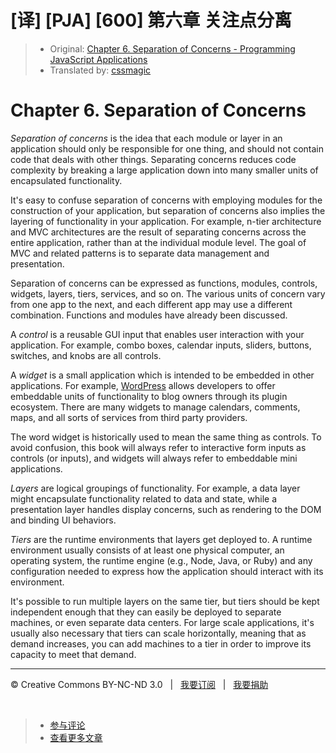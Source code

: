 # [译] [PJA] [600] 第六章 关注点分离

> * Original: [Chapter 6. Separation of Concerns - Programming JavaScript Applications](http://chimera.labs.oreilly.com/books/1234000000262/ch06.html)
> * Translated by: [cssmagic](https://github.com/cssmagic)

# Chapter 6. Separation of Concerns

_Separation of concerns_ is the idea that each module or layer in an application should only be responsible for one thing, and should not contain code that deals with other things. Separating concerns reduces code complexity by breaking a large application down into many smaller units of encapsulated functionality.

It's easy to confuse separation of concerns with employing modules for the construction of your application, but separation of concerns also implies the layering of functionality in your application. For example, n-tier architecture and MVC architectures are the result of separating concerns across the entire application, rather than at the individual module level. The goal of MVC and related patterns is to separate data management and presentation.

Separation of concerns can be expressed as functions, modules, controls, widgets, layers, tiers, services, and so on. The various units of concern vary from one app to the next, and each different app may use a different combination. Functions and modules have already been discussed.

A _control_ is a reusable GUI input that enables user interaction with your application. For example, combo boxes, calendar inputs, sliders, buttons, switches, and knobs are all controls.

A _widget_ is a small application which is intended to be embedded in other applications. For example, [WordPress][4] allows developers to offer embeddable units of functionality to blog owners through its plugin ecosystem. There are many widgets to manage calendars, comments, maps, and all sorts of services from third party providers.

The word widget is historically used to mean the same thing as controls. To avoid confusion, this book will always refer to interactive form inputs as controls (or inputs), and widgets will always refer to embeddable mini applications.

_Layers_ are logical groupings of functionality. For example, a data layer might encapsulate functionality related to data and state, while a presentation layer handles display concerns, such as rendering to the DOM and binding UI behaviors.

_Tiers_ are the runtime environments that layers get deployed to. A runtime environment usually consists of at least one physical computer, an operating system, the runtime engine (e.g., Node, Java, or Ruby) and any configuration needed to express how the application should interact with its environment.

It's possible to run multiple layers on the same tier, but tiers should be kept independent enough that they can easily be deployed to separate machines, or even separate data centers. For large scale applications, it's usually also necessary that tiers can scale horizontally, meaning that as demand increases, you can add machines to a tier in order to improve its capacity to meet that demand.

[4]: http://wordpress.org/

***

&copy; Creative Commons BY-NC-ND 3.0 &nbsp; | &nbsp; [我要订阅](http://www.cssmagic.net/blog/subscribe) &nbsp; | &nbsp; [我要捐助](http://www.cssmagic.net/blog/donate)

&nbsp;
> * [参与评论](https://github.com/cssmagic/blog/issues/XXXXXXXXXX)
> * [查看更多文章](https://github.com/cssmagic/blog/issues?state=open)
